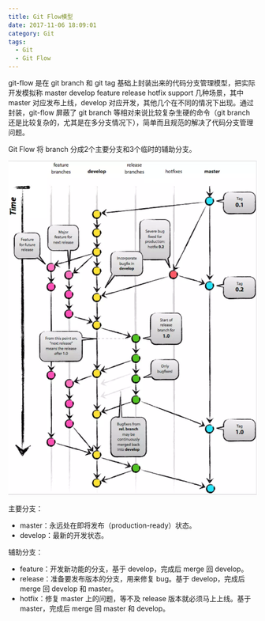 ```yaml
---
title: Git Flow模型
date: 2017-11-06 18:09:01
category: Git
tags:
  - Git
  - Git Flow
---
```


git-flow 是在 git branch 和 git tag 基础上封装出来的代码分支管理模型，把实际开发模拟称 master develop feature release hotfix support 几种场景，其中 master 对应发布上线，develop 对应开发，其他几个在不同的情况下出现。通过封装，git-flow 屏蔽了 git branch 等相对来说比较复杂生硬的命令（git branch 还是比较复杂的，尤其是在多分支情况下），简单而且规范的解决了代码分支管理问题。

<!--more-->

Git Flow 将 branch 分成2个主要分支和3个临时的辅助分支。

![git-flow](/images/GitFlow模型/git-flow.png)

主要分支：

- master：永远处在即将发布（production-ready）状态。
- develop：最新的开发状态。

辅助分支：

- feature：开发新功能的分支，基于 develop，完成后 merge 回 develop。
- release：准备要发布版本的分支，用来修复 bug。基于 develop，完成后 merge 回 develop 和 master。
- hotfix：修复 master 上的问题，等不及 release 版本就必须马上上线。基于 master，完成后 merge 回 master 和 develop。